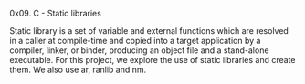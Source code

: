 0x09. C - Static libraries

Static library is a set of variable and external functions which are resolved in a caller at compile-time and copied into a target application by a compiler, linker, or binder, producing an object file and a stand-alone executable. For this project, we explore the use of static libraries and create them. We also use ar, ranlib and nm.
